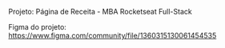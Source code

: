 Projeto: Página de Receita - MBA Rocketseat Full-Stack

Figma do projeto: https://www.figma.com/community/file/1360315130061454535